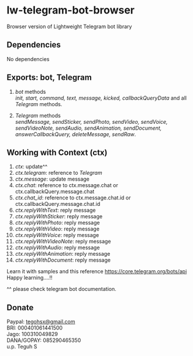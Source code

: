 # lw-telegram-bot-browser
Browser version of Lightweight Telegram bot library

## Dependencies
No dependencies

## Exports: bot, Telegram <br>
1. *bot* methods <br>
*init, start, command, text, message, kicked, callbackQueryData* and all *Telegram* methods. <br>

2. *Telegram* methods<br>
*sendMessage, sendSticker, sendPhoto, sendVideo, sendVoice, sendVideoNote, sendAudio, sendAnimation, sendDocument, answerCallbackQuery, deleteMessage, sendRaw*.<br>

## Working with Context (ctx)
1. *ctx*: update^^<br>
2. *ctx.telegram*: reference to *Telegram* <br>
3. *ctx.message*: update message <br>
4. *ctx.chat*: reference to ctx.message.chat or ctx.callbackQuery.message.chat <br>
5. *ctx.chat_id*: reference to ctx.message.chat.id or ctx.callbackQuery.message.chat.id <br>
6. *ctx.replyWithText*: reply message <br>
7. *ctx.replyWithSticker*: reply message <br>
8. *ctx.replyWithPhoto*: reply message <br>
9. *ctx.replyWithVideo*: reply message <br>
10. *ctx.replyWithVoice*: reply message <br>
11. *ctx.replyWithVideoNote*: reply message <br>
12. *ctx.replyWithAudio*: reply message <br>
13. *ctx.replyWithAnimation*: reply message <br>
14. *ctx.replyWithDocument*: reply message <br>

Learn it with samples and this reference https://core.telegram.org/bots/api <br>
Happy learning....!!

^^ please check telegram bot documentation.

## Donate
Paypal: tegohsx@gmail.com <br>
BRI: 000401061441500 <br>
Jago: 100310049829 <br>
DANA/GOPAY: 085290465350 <br>
u.p. Teguh S
